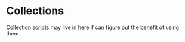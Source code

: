 # Collections

[Collection scripts](https://www.11ty.dev/docs/collections/) may live in here if can figure out the benefit of using them.
